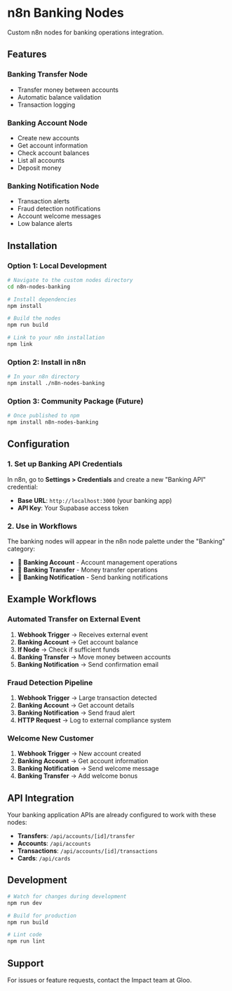 # n8n Banking Nodes

Custom n8n nodes for banking operations integration.

## Features

### Banking Transfer Node
- Transfer money between accounts
- Automatic balance validation
- Transaction logging

### Banking Account Node
- Create new accounts
- Get account information
- Check account balances
- List all accounts
- Deposit money

### Banking Notification Node
- Transaction alerts
- Fraud detection notifications
- Account welcome messages
- Low balance alerts

## Installation

### Option 1: Local Development
```bash
# Navigate to the custom nodes directory
cd n8n-nodes-banking

# Install dependencies
npm install

# Build the nodes
npm run build

# Link to your n8n installation
npm link
```

### Option 2: Install in n8n
```bash
# In your n8n directory
npm install ./n8n-nodes-banking
```

### Option 3: Community Package (Future)
```bash
# Once published to npm
npm install n8n-nodes-banking
```

## Configuration

### 1. Set up Banking API Credentials
In n8n, go to **Settings > Credentials** and create a new "Banking API" credential:

- **Base URL**: `http://localhost:3000` (your banking app)
- **API Key**: Your Supabase access token

### 2. Use in Workflows
The banking nodes will appear in the n8n node palette under the "Banking" category:

- 🏦 **Banking Account** - Account management operations
- 💸 **Banking Transfer** - Money transfer operations  
- 🔔 **Banking Notification** - Send banking notifications

## Example Workflows

### Automated Transfer on External Event
1. **Webhook Trigger** → Receives external event
2. **Banking Account** → Get account balance
3. **If Node** → Check if sufficient funds
4. **Banking Transfer** → Move money between accounts
5. **Banking Notification** → Send confirmation email

### Fraud Detection Pipeline
1. **Webhook Trigger** → Large transaction detected
2. **Banking Account** → Get account details
3. **Banking Notification** → Send fraud alert
4. **HTTP Request** → Log to external compliance system

### Welcome New Customer
1. **Webhook Trigger** → New account created
2. **Banking Account** → Get account information
3. **Banking Notification** → Send welcome message
4. **Banking Transfer** → Add welcome bonus

## API Integration

Your banking application APIs are already configured to work with these nodes:

- **Transfers**: `/api/accounts/[id]/transfer`
- **Accounts**: `/api/accounts`
- **Transactions**: `/api/accounts/[id]/transactions`
- **Cards**: `/api/cards`

## Development

```bash
# Watch for changes during development
npm run dev

# Build for production
npm run build

# Lint code
npm run lint
```

## Support

For issues or feature requests, contact the Impact team at Gloo.
